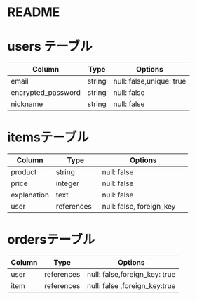 # README

# users テーブル

| Column             | Type           | Options                      |
| ------------------ | ------------   | --------------------------   |
| email              | string         | null: false,unique: true     |
| encrypted_password | string         | null: false                  |
| nickname           | string         | null: false                  |

# itemsテーブル

| Column             | Type           | Options                      |
| ------------------ | ------------   | --------------------------   |
| product            | string    　　    | null: false                |
| price              | integer   　　  | null: false                  |
| explanation        | text       　 　| null: false                  |
| user               | references     | null: false,  foreign_key   　|


# ordersテーブル

| Column             | Type           | Options                      |
| ------------------ | ------------   | --------------------------   |
| user               | references     | null: false,foreign_key: true|
| item               | references     | null: false ,foreign_key:true|          
